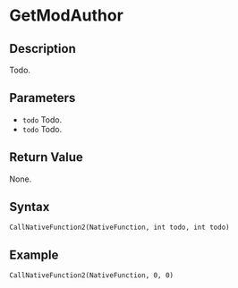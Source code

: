 # GetModAuthor

## Description
Todo.

## Parameters
- `todo`
Todo.
- `todo`
Todo.

## Return Value
None.

## Syntax
```
CallNativeFunction2(NativeFunction, int todo, int todo)
```

## Example
```
CallNativeFunction2(NativeFunction, 0, 0)
```